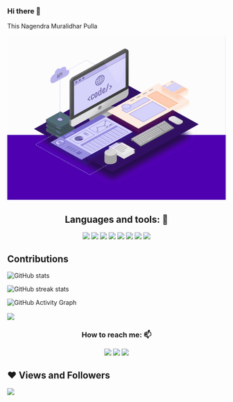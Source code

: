 ### Hi there 👋

This Nagendra Muralidhar Pulla

![](https://github.com/nag-murali/nag-murali/blob/main/images/web-development.gif)

<!-- <img src="/images/web_development.gif" /> -->


<h2 align="center">Languages and tools: 🧰</h2>

<div align="center">
<p>
  <img src="https://img.shields.io/badge/HTML5-E34F26?style=for-the-badge&logo=html5&logoColor=white" />
  <img src="https://img.shields.io/badge/CSS3-1572B6?style=for-the-badge&logo=css3&logoColor=white" />
  <img src="https://img.shields.io/badge/JavaScript-323330?style=for-the-badge&logo=javascript&logoColor=F7DF1E" />
  <img src="https://img.shields.io/badge/json-5E5C5C?style=for-the-badge&logo=json&logoColor=white" />
   <img src="https://img.shields.io/badge/MongoDB-4EA94B?style=for-the-badge&logo=mongodb&logoColor=white" />
  <img src=" https://img.shields.io/badge/redis-%23DD0031.svg?&style=for-the-badge&logo=redis&logoColor=white" />
    <img src="https://img.shields.io/badge/Node.js-339933?style=for-the-badge&logo=nodedotjs&logoColor=white" />

  <img src="https://img.shields.io/badge/React-20232A?style=for-the-badge&logo=react&logoColor=61DAFB" />
</p>
</div>



## Contributions

<!--  <p align="center">
    <img alt="Aleem Alam's Github Stats" src="https://github-readme-stats.vercel.app/api?username=chamarthivamsidev&show_icons=true&count_private=true&theme=black&hide_border=true&bg_color=0D1117" />
 </p> -->
    
<p align="center">
  
![GitHub stats](https://github-readme-stats.vercel.app/api?username=nag-murali&show_icons=true) 
  
 </p>
 
 ![GitHub streak stats](https://github-readme-streak-stats.herokuapp.com/?user=nag-murali)

![GitHub Activity Graph](https://activity-graph.herokuapp.com/graph?username=nag-murali)

<img align="center" src="https://github-readme-stats.vercel.app/api/top-langs/?username=nag-murali&layout=compact&theme=vue&hide_border=true" />

<h3 align="center">How to reach me: 📫</h3>
<div align="center" display="flex">
  <a target="_blank" href="https://www.linkedin.com/in/nagendra-muralidhar-pulla-0a836a21b/"> <img src="https://img.shields.io/badge/LinkedIn-0077B5?style=for-the-badge&logo=linkedin&logoColor=white" /></a>
  <a target="_blank" href="mailto: nagmurali96@gmail.com"><img src="https://img.shields.io/badge/Gmail-D14836?style=for-the-badge&logo=gmail&logoColor=white" /></a>
  <a target="_blank" href="https://github.com/nag-murali"><img src="https://img.shields.io/badge/GitHub-100000?style=for-the-badge&logo=github&logoColor=white" /></a>
</div>

## ❤ Views and Followers
<a href="https://github.com/Meghna-DAS/github-profile-views-counter">
    <img src="https://komarev.com/ghpvc/?username=Akbar660">
 
<!-- ![Visitor Count](https://profile-counter.glitch.me/{nag-murali}/count.svg) -->
<!--
**nag-murali/nag-murali** is a ✨ _special_ ✨ repository because its `README.md` (this file) appears on your GitHub profile.

Here are some ideas to get you started:

- 🔭 I’m currently working on ...
- 🌱 I’m currently learning ...
- 👯 I’m looking to collaborate on ...
- 🤔 I’m looking for help with ...
- 💬 Ask me about ...
- 📫 How to reach me: ...
- 😄 Pronouns: ...
- ⚡ Fun fact: ...
-->
